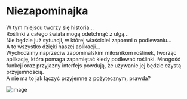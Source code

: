 # Niezapominajka
W tym miejscu tworzy się historia... \
Roślinki z całego świata mogą odetchnąć z ulgą...\
Nie będzie już sytuacji, w której właściciel zapomni o podlewaniu... \
A to wszystko dzięki naszej aplikacji... \
Wychodzimy naprzeciw zapominalskim miłośnikom roślinek, tworząc aplikację, która pomaga zapamiętać kiedy podlewać roślinki. Mnogość funkcji oraz przyjazny interfejs powdują, że używanie jej będzie czystą przyjemnością.\
A nie ma to jak łączyć przyjemne z pożytecznym, prawda?

![image](https://user-images.githubusercontent.com/92669642/160628721-fcd9f81c-1442-430f-89b7-e5315fc4afac.png)

